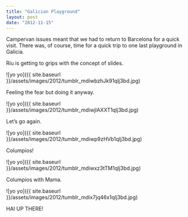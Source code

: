 ```yaml
---
title: "Galician Playground"
layout: post
date: "2012-11-15"
---
```


Campervan issues meant that we had to return to Barcelona for a quick visit. There was, of course, time for a quick trip to one last playground in Galicia.

Riu is getting to grips with the concept of slides.

![yo yo]({{ site.baseurl }}/assets/images/2012/tumblr_mdiwbzhJk91qlj3bd.jpg)

Feeling the fear but doing it anyway.

![yo yo]({{ site.baseurl }}/assets/images/2012/tumblr_mdiwjlAXXT1qlj3bd.jpg)

Let’s go again.

![yo yo]({{ site.baseurl }}/assets/images/2012/tumblr_mdiwp9zHVb1qlj3bd.jpg)

Columpios!

![yo yo]({{ site.baseurl }}/assets/images/2012/tumblr_mdiwxz3tTM1qlj3bd.jpg)

Columpios with Mama.

![yo yo]({{ site.baseurl }}/assets/images/2012/tumblr_mdix7jq46x1qlj3bd.jpg)

HAI UP THERE!
